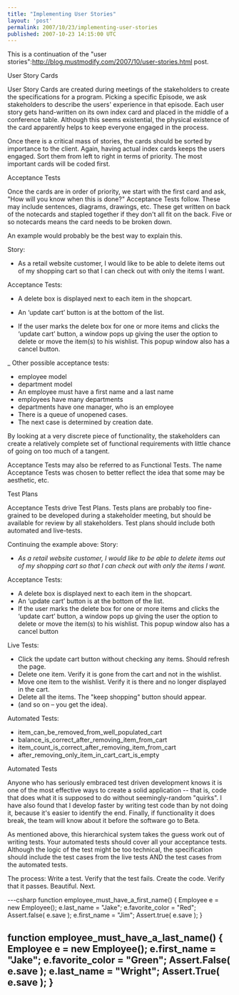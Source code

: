```yaml
---
title: "Implementing User Stories"
layout: 'post'
permalink: 2007/10/23/implementing-user-stories
published: 2007-10-23 14:15:00 UTC
---
```

This is a continuation of the &quot;user stories&quot;:http://blog.mustmodify.com/2007/10/user-stories.html post.

User Story Cards

User Story Cards are created during meetings of the stakeholders to create the specifications for a program. Picking a specific Episode, we ask stakeholders to describe the users' experience in that episode. Each user story gets hand-written on its own index card and placed in the middle of a conference table. Although this seems existential, the physical existence of the card apparently helps to keep everyone engaged in the process.

Once there is a critical mass of stories, the cards should be sorted by importance to the client. Again, having actual index cards keeps the users engaged. Sort them from left to right in terms of priority. The most important cards will be coded first.

Acceptance Tests

Once the cards are in order of priority, we start with the first card and ask, &quot;How will you know when this is done?&quot; Acceptance Tests follow. These may include sentences, diagrams, drawings, etc. These get written on back of the notecards and stapled together if they don't all fit on the back. Five or so notecards means the card needs to be broken down.

An example would probably be the best way to explain this.

Story:

* As a retail website customer, I would like to be able to delete items out of my shopping cart so that I can check out with only the items I want.

Acceptance Tests:


* A delete box is displayed next to each item in the shopcart.

* An ‘update cart’ button is at the bottom of the list.

* If the user marks the delete box for one or more items and clicks the ‘update cart’ button, a window pops up giving the user the option to delete or move the item(s) to his wishlist. This popup window also has a cancel button.



_ Other possible acceptance tests:

- employee model
- department model
- An employee must have a first name and a last name
- employees have many departments
- departments have one manager, who is an employee
- There is a queue of unopened cases.
- The next case is determined by creation date.

By looking at a very discrete piece of functionality, the stakeholders can create a relatively complete set of functional requirements with little chance of going on too much of a tangent.

Acceptance Tests may also be referred to as Functional Tests. The name Acceptance Tests was chosen to better reflect the idea that some may be aesthetic, etc.

Test Plans

Acceptance Tests drive Test Plans. Tests plans are probably too fine-grained to be developed during a stakeholder meeting, but should be available for review by all stakeholders. Test plans should include both automated and live-tests.

Continuing the example above:
Story:


*  _As a retail website customer, I would like to be able to delete items out of my shopping cart so that I can check out with only the items I want._ 

Acceptance Tests:

* A delete box is displayed next to each item in the shopcart.
* An ‘update cart’ button is at the bottom of the list.
* If the user marks the delete box for one or more items and clicks the ‘update cart’ button, a window pops up giving the user the option to delete or move the item(s) to his wishlist. This popup window also has a cancel button

Live Tests:
* Click the update cart button without checking any items. Should refresh the page.
* Delete one item. Verify it is gone from the cart and not in the wishlist.
* Move one item to the wishlist. Verify it is there and no longer displayed in the cart.
* Delete all the items. The &quot;keep shopping&quot; button should appear.
* (and so on – you get the idea).

Automated Tests:
* item_can_be_removed_from_well_populated_cart
* balance_is_correct_after_removing_item_from_cart
* item_count_is_correct_after_removing_item_from_cart
* after_removing_only_item_in_cart_cart_is_empty


Automated Tests

Anyone who has seriously embraced test driven development knows it is one of the most effective ways to create a solid application -- that is, code that does what it is supposed to do without seemingly-random &quot;quirks&quot;. I have also found that I develop faster by writing test code than by not doing it, because it's easier to identify the end. Finally, if functionality it does break, the team will know about it before the software go to Beta.

As mentioned above, this hierarchical system takes the guess work out of writing tests. Your automated tests should cover all your acceptance tests. Although the logic of the test might be too technical, the specification should include the test cases from the live tests AND the test cases from the automated tests.

The process: Write a test. Verify that the test fails. Create the code. Verify that it passes. Beautiful. Next.

---csharp
function employee_must_have_a_first_name()
{
Employee e = new Employee();
e.last_name = &quot;Jake&quot;;
e.favorite_color = &quot;Red&quot;;
Assert.false( e.save );
e.first_name = &quot;Jim&quot;;
Assert.true( e.save );
}

function employee_must_have_a_last_name()
{
Employee e = new Employee();
e.first_name = &quot;Jake&quot;;
e.favorite_color = &quot;Green&quot;;
Assert.False( e.save );
e.last_name = &quot;Wright&quot;;
Assert.True( e.save );
}
---
